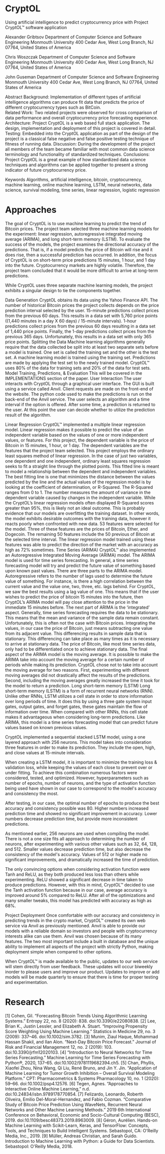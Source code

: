 # CryptOL
Using artificial intelligence to predict cryptocurrency price with Project CryptOL™ software application

Alexander Gribtsov
Department of Computer Science and Software Engineering
Monmouth University
400 Cedar Ave, West Long Branch, NJ 07764, United States of America	

Chris Woszczak
Department of Computer Science and Software Engineering
Monmouth University
400 Cedar Ave, West Long Branch, NJ 07764, United States of America	

John Guseman
Department of Computer Science and Software Engineering
Monmouth University
400 Cedar Ave, West Long Branch, NJ 07764, United States of America


Abstract
Background: Implementation of different types of artificial intelligence algorithms can produce fit data that predicts the price of different cryptocurrency types such as BitCoin.  
Related Work: Two related projects were observed for cross comparison of data performance and overall cryptocurrency price forecasting experience. 
Architecture: Project CryptOL is a web based full stack application. The design, implementation and deployment of this project is covered in detail.
Testing: Embedded into the CryptOL application as part of the design of the project is a classical false negative and false positive testing technique of fitness of running data. 
Discussion: During the development of the project all members of the team became familiar with most common data science terminology and functionality of standardized techniques. 
Conclusions: Project CryptOL is a great example of how standardized data science techniques and algorithms can be applied together to present a strong indicator of future cryptocurrency price.  

Keywords
Algorithms, artificial intelligence, bitcoin, cryptocurrency, machine learning, online machine learning, LSTM, neural networks, data science, survival modeling, time series, linear regression, logistic regression


# Approaches 
The goal of CryptOL is to use machine learning to predict the trend of Bitcoin prices. The project team selected three machine learning models for the experiment: linear regression, autoregressive integrated moving average (ARIMA), and long short-term memory (LSTM). To evaluate the success of the models, the project examines the directional accuracy of the predictions. That is, if a model predicts the price of Bitcoin will rise and it does rise, then a successful prediction has occurred. In addition, the focus of CryptOL is on short-term price predictions 15 minutes, 1 hour, and 1 day into the future. Cryptocurrency markets are highly volatile. Therefore, the project team concluded that it would be more difficult to arrive at long-term predictions.

While CryptOL uses three separate machine learning models, the project exhibits a singular design to tie the components together.

Data Generation
        CryptOL obtains its data using the Yahoo Finance API. The number of historical Bitcoin prices the project collects depends on the price prediction interval selected by the user. 15-minute predictions collect prices from the previous 60 days. This results in a data set with 5,760 price points ((1,440 minutes in a day X 60 days) / 15-minute intervals). 1-hour predictions collect prices from the previous 60 days resulting in a data set of 1,440 price points. Finally, the 1-day predictions collect prices from the previous 365 days. Unfortunately, this results in a data set with only 365 price points.
Splitting the Data
        Machine learning algorithms generally require that the data collected be split into at least two separate sets before a model is trained. One set is called the training set and the other is the test set. A machine learning model is trained using the training set. Predictions are made by applying the test set to the newly trained model.
          	CryptOL™ uses 80% of the data for training sets and 20% of the data for test sets.
Model Training, Predictions, & Evaluation
       This will be covered in the IMPLEMENTATIONS section of the paper.
User Interaction
        The user interacts with CryptOL through a graphical user interface. The GUI is built using a service called Anvil. Client requests are made on the front-end of the website. The python code used to make the predictions is run on the back-end of the Anvil service. The user selects an algorithm and a time interval if the option is offered. After some time, a prediction is returned to the user. At this point the user can decide whether to utilize the prediction result of the algorithm. 

Linear Regression
        CryptOL™ implemented a multiple linear regression model. Linear regression makes it possible to predict the value of an independent variable based on the values of one or more independent values, or features. For this project, the dependent variable is the price of Bitcoin in 15 minutes, 1 hour, or 1 day. The dependent variables are the features that the project team selected.
        This project employs the ordinary least squares method of linear regression. In the case of just two variables, one dependent and one independent, ordinary least squares regression seeks to fit a straight line through the plotted points. This fitted line is meant to model a relationship between the dependent and independent variables. The best fitting line is one that minimizes the distance between the values predicted by the line and the actual values of the regression model is by looking at the coefficient of determination, or R-Squared. The R-Squared ranges from 0 to 1. The number measures the amount of variance in the dependent variable caused by changes in the independent variable.
      While the CryptOL’s linear regression models often displayed R-Squared scores greater than 95%, this is likely not an ideal outcome. This is probably evidence that our models are overfitting the training dataset. In other words, the model exhibits desirable outcomes with the training data, however it reacts poorly when confronted with new data. 
     53 features were selected for the model. Three of these features are the prices of Bitcoin, Ether, and Dogecoin. The remaining 50 features include the 50 previous of Bitcoin at the selected time interval. The linear regression model trained using these features was able to predict the direction of the market with an accuracy as high as 72% sometimes.
Time Series (ARIMA)
CryptOL™ also implemented an Autoregressive Integrated Moving Average (ARIMA) model. The ARIMA model is used for time series forecasting. In general, a time series forecasting model will try and predict the future value of something based upon known past values.
          	There are three parts to the ARIMA model. Autoregressive refers to the number of lags used to determine the future value of something. For instance, is there a high correlation between the current value and the value one, two, three, etc. lags behind. For CryptOL, we saw the best results using a lag value of one. This means that if the user wishes to predict the price of bitcoin 15 minutes into the future, then CryptOL’s ARIMA model will pay close attention to the price in the immediate 15 minutes before.
          	The next part of ARIMA is the ‘integrated’ aspect. Generally, time series forecasting requires the data to be stationary. This means that the mean and variance of the sample data remain constant. Unfortunately, this is often not the case with Bitcoin prices. Integrating the values, in our case the price of Bitcoin, just means subtracting one value from its adjacent value. This differencing results in sample data that is stationary. This differencing can take place as many times as it is necessary to arrive at stationary data. The price of Bitcoin, like most time series data, only had to be differentiated once to achieve stationary data.
          	The final aspect of the ARIMA model is the moving average. It is possible to make the ARIMA take into account the moving average for a certain number of periods while making its prediction. CryptOL chose not to take into account the moving average for two reasons. First, experimenting with different moving averages did not drastically affect the results of the predictions. Second, including the moving averages greatly increased the time it took for the model to return a prediction.
     Long short-term memory (LSTM)
Long short-term memory (LSTM) is a form of recurrent neural networks (RNN). Unlike other RNNs, LSTM utilizes a cell state in order to store information over long periods of time. It does this by using a three gate system input gates, output gates, and forget gates, these gates maintain the flow of information over time. When compared with other RNNs, this cell state makes it advantageous when considering long-term predictions. Like ARIMA, this model is a time series forecasting model that can predict future values based on known previous values.

CryptOL implemented a sequential stacked LSTM model, using a one layered approach with 256 neurons. This model takes into consideration three features in order to make its prediction. They include the open, high, and close values at 15-minute intervals.

When creating a LSTM model, it is important to minimize the training loss & validation loss, while keeping the values of each close to prevent over or under fitting. To achieve this combination numerous factors were considered, tested, and optimized. However, hyperparameters such as number of epochs, number of neurons, and the type of activation function being used have shown in our case to correspond to the model's accuracy and consistency the most.

After testing, in our case, the optimal number of epochs to produce the best accuracy and consistency possible was 80. Higher numbers increased prediction time and showed no significant improvement in accuracy. Lower numbers decrease prediction time, but provide more inconsistent predictions.

As mentioned earlier, 256 neurons are used when compiling the model. There is not a one size fits all approach to determining the number of neurons, after experimenting with various other values such as 32, 64, 128, and 512. Smaller values decrease prediction time, but also decrease the consistency of  the model's accuracy. Values of 512 or higher made no significant improvements, and dramatically increased the time of prediction.

The only convincing options when considering activation function were Tanh and ReLU, as they both produced less loss than others while experimenting. ReLU showed a significant decrease in time taken to produce predictions. However, with this in mind, CryptOL™ decided to use the Tanh activation function because in our case, average accuracy is improved around 5% compared to ReLU. After all of the optimizations and many smaller tweaks, this model has predicted with accuracy as high as 68%.

Project Deployment
Once comfortable with our accuracy and consistency in predicting trends in the crypto market, CryptOL™ created its own web service via Anvil as previously mentioned. Anvil is able to provide our models with a reliable domain so investors and people with cryptocurrency interests alike can use them. Anvil was chosen because of its many features. The two most important include a built in database and the unique ability to implement all aspects of the project with strictly Python, making deployment simple when compared to other options.

When CryptOL™ is made available to the public, updates to our web service will stem directly from user feedback. These updates will occur biweekly inorder to please users and improve our product. Updates to improve or add models will be made quarterly to ensure that there is time for proper testing and experimentation.

# Research 
[1] 	Cohen, Gil. “Forecasting Bitcoin Trends Using Algorithmic Learning Systems.” Entropy 22, no. 8 (2020): 838. doi:10.3390/e22080838. 
[2] 	Lee, Brian K., Justin Lessler, and Elizabeth A. Stuart. “Improving Propensity Score Weighting Using Machine Learning.” Statistics in Medicine 29, no. 3 (2009): 337–46. doi:10.1002/sim.3782. 
[3] 	Munim, Ziaul Haque, Mohammad Hassan Shakil, and Ilan Alon. “Next-Day Bitcoin Price Forecast.” Journal of Risk and Financial Management 12, no. 2 (2019): 103. doi:10.3390/jrfm12020103. 
[4] 	“Introduction to Neural Networks for Time Series Forecasting.” Machine Learning for Time Series Forecasting with Python®, 2020, 137–65. doi:10.1002/9781119682394.ch5. 
[5] 	Chan, Phyllis, Xiaofei Zhou, Nina Wang, Qi Liu, René Bruno, and Jin Y. Jin. “Application of Machine Learning for Tumor Growth Inhibition – Overall Survival Modeling Platform.” CPT: Pharmacometrics & Systems Pharmacology 10, no. 1 (2020): 59–66. doi:10.1002/psp4.12576. 
[6] 	Tegen, Agnes. “Approaches to Interactive Online Machine Learning,” n.d. doi:10.24834/isbn.9789178770854. 
[7] 	Felizardo, Leonardo, Roberth Oliveira, Emilio Del-Moral-Hernandez, and Fabio Cozman. “Comparative Study of Bitcoin Price Prediction Using WaveNets, Recurrent Neural Networks and Other Machine Learning Methods.” 2019 6th International Conference on Behavioral, Economic and Socio-Cultural Computing (BESC), 2019. doi:10.1109/besc48373.2019.8963009. 
[8] 	Géron, Aurélien. Hands-on Machine Learning with Scikit-Learn, Keras, and TensorFlow: Concepts, Tools, and Techniques to Build Intelligent Systems. Sebastopol,
         CA: O'Reilly Media, Inc., 2019. 
[9] 	Müller, Andreas Christian, and Sarah Guido. Introduction to Machine Learning with Python: a Guide for Data Scientists. Sebastopol: O'Reilly Media, 2018. 
